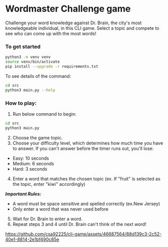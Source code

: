# Wordmaster Challenge game

Challenge your word knowledge against Dr. Brain, the city's most knowledgeable individual, in this CLI game. Select a topic and compete to see who can come up with the most words!

### To get started

```sh
python3 -m venv venv
source venv/bin/activate
pip install --upgrade -r requirements.txt
```

To see details of the command:

```sh
cd src
python3 main.py --help
```

### How to play:

1. Run below command to begin:

```sh
cd src
python3 main.py
```

2. Choose the game topic.
3. Choose your difficulty level, which determines how much time you have to answer. If you can't answer before the timer runs out, you'll lose:

- Easy: 10 seconds
- Medium: 6 seconds
- Hard: 3 seconds

4. Enter a word that matches the chosen topic (ex. If "fruit" is selected as the topic, enter "kiwi" accordingly)

***Important Rules:***
- A word must be space sensitive and spelled correctly (ex.New Jersey)
- Only enter a word that was never used before

5. Wait for Dr. Brain to enter a word.
6. Repeat steps 3 and 4 until Dr. Brain can't think of the next word!



https://github.com/csa92225/cli-game/assets/46687564/88d139c3-2c52-40e1-8814-2e1bf490c85e





